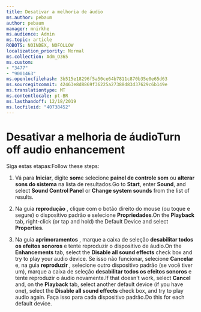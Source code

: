 ```yaml
---
title: Desativar a melhoria de áudio
ms.author: pebaum
author: pebaum
manager: mnirkhe
ms.audience: Admin
ms.topic: article
ROBOTS: NOINDEX, NOFOLLOW
localization_priority: Normal
ms.collection: Adm_O365
ms.custom:
- "3477"
- "9001463"
ms.openlocfilehash: 3b515e18296f5a50ce64b7811c870b35e0e65d63
ms.sourcegitcommit: 42463e8d8869f36225a27388d83d37629c6b149e
ms.translationtype: MT
ms.contentlocale: pt-BR
ms.lasthandoff: 12/18/2019
ms.locfileid: "40738452"
---
```

# <a name="turn-off-audio-enhancement"></a><span data-ttu-id="1a740-102">Desativar a melhoria de áudio</span><span class="sxs-lookup"><span data-stu-id="1a740-102">Turn off audio enhancement</span></span>

<span data-ttu-id="1a740-103">Siga estas etapas:</span><span class="sxs-lookup"><span data-stu-id="1a740-103">Follow these steps:</span></span>

1. <span data-ttu-id="1a740-104">Vá para **Iniciar**, digite **som**e selecione **painel de controle som** ou **alterar sons do sistema** na lista de resultados.</span><span class="sxs-lookup"><span data-stu-id="1a740-104">Go to **Start**, enter **Sound**, and select **Sound Control Panel** or **Change system sounds** from the list of results.</span></span>

2. <span data-ttu-id="1a740-105">Na guia **reprodução** , clique com o botão direito do mouse (ou toque e segure) o dispositivo padrão e selecione **Propriedades**.</span><span class="sxs-lookup"><span data-stu-id="1a740-105">On the **Playback** tab, right-click (or tap and hold) the Default Device and select **Properties**.</span></span>

3. <span data-ttu-id="1a740-106">Na guia **aprimoramentos** , marque a caixa de seleção **desabilitar todos os efeitos sonoros** e tente reproduzir o dispositivo de áudio.</span><span class="sxs-lookup"><span data-stu-id="1a740-106">On the **Enhancements** tab, select the **Disable all sound effects** check box and try to play your audio device.</span></span> <span data-ttu-id="1a740-107">Se isso não funcionar, selecione **Cancelar** e, na guia **reproduzir** , selecione outro dispositivo padrão (se você tiver um), marque a caixa de seleção **desabilitar todos os efeitos sonoros** e tente reproduzir o áudio novamente.</span><span class="sxs-lookup"><span data-stu-id="1a740-107">If that doesn't work, select **Cancel** and, on the **Playback** tab, select another default device (if you have one), select the **Disable all sound effects** check box, and try to play audio again.</span></span> <span data-ttu-id="1a740-108">Faça isso para cada dispositivo padrão.</span><span class="sxs-lookup"><span data-stu-id="1a740-108">Do this for each default device.</span></span>
